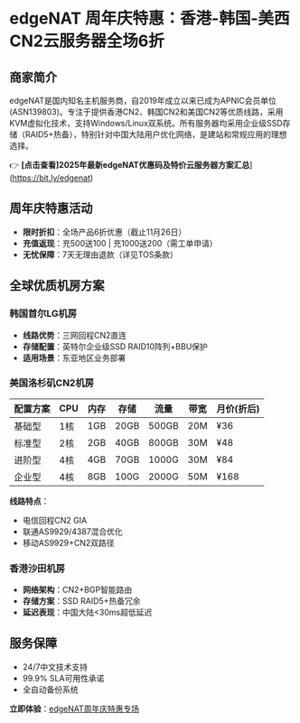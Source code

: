 # edgeNAT 周年庆特惠：香港-韩国-美西CN2云服务器全场6折

## 商家简介
edgeNAT是国内知名主机服务商，自2019年成立以来已成为APNIC会员单位(ASN139803)。专注于提供香港CN2、韩国CN2和美国CN2等优质线路，采用KVM虚拟化技术，支持Windows/Linux双系统。所有服务器均采用企业级SSD存储（RAID5+热备），特别针对中国大陆用户优化网络，是建站和常规应用的理想选择。

👉 **[点击查看]2025年最新edgeNAT优惠码及特价云服务器方案汇总**](https://bit.ly/edgenat)

## 周年庆特惠活动
- **限时折扣**：全场产品6折优惠（截止11月26日）
- **充值返现**：充500送100 | 充1000送200（需工单申请）
- **无忧保障**：7天无理由退款（详见TOS条款）

## 全球优质机房方案

### 韩国首尔LG机房
- **线路优势**：三网回程CN2直连
- **存储配置**：英特尔企业级SSD RAID10阵列+BBU保护
- **适用场景**：东亚地区业务部署

### 美国洛杉矶CN2机房
| 配置方案       | CPU  | 内存 | 存储 | 流量  | 带宽 | 月价(折后) |
|----------------|------|------|------|-------|------|------------|
| 基础型         | 1核  | 1GB  | 20GB | 500GB | 20M  | ¥36        |
| 标准型         | 2核  | 2GB  | 40GB | 800GB | 30M  | ¥48        |
| 进阶型         | 4核  | 4GB  | 70GB | 1000G | 30M  | ¥84        |
| 企业型         | 4核  | 8GB  | 100G | 2000G | 50M  | ¥168       |

**线路特点**：
- 电信回程CN2 GIA
- 联通AS9929/4387混合优化
- 移动AS9929+CN2双路径

### 香港沙田机房
- **网络架构**：CN2+BGP智能路由
- **存储方案**：SSD RAID5+热备冗余
- **延迟表现**：中国大陆<30ms超低延迟

## 服务保障
- 24/7中文技术支持
- 99.9% SLA可用性承诺
- 全自动备份系统

**立即体验**：[edgeNAT周年庆特惠专场](https://bit.ly/edgenat)